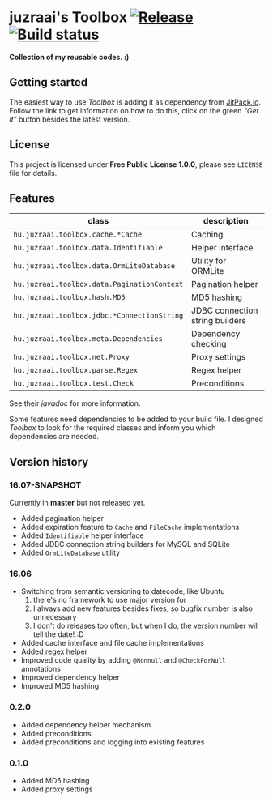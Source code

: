 # juzraai's Toolbox [![Release](https://jitpack.io/v/juzraai/toolbox.svg)](https://jitpack.io/#juzraai/toolbox) [![Build status](https://travis-ci.org/juzraai/toolbox.svg)](https://travis-ci.org/juzraai/toolbox)

**Collection of my reusable codes. :)**



## Getting started

The easiest way to use *Toolbox* is adding it as dependency from [JitPack.io](https://jitpack.io/#juzraai/toolbox). Follow the link to get information on how to do this, click on the green *"Get it"* button besides the latest version.



## License

This project is licensed under **Free Public License 1.0.0**, please see `LICENSE` file for details.



## Features

class                                       | description
--------------------------------------------|----------------
`hu.juzraai.toolbox.cache.*Cache`           | Caching
`hu.juzraai.toolbox.data.Identifiable`      | Helper interface
`hu.juzraai.toolbox.data.OrmLiteDatabase`   | Utility for ORMLite
`hu.juzraai.toolbox.data.PaginationContext` | Pagination helper
`hu.juzraai.toolbox.hash.MD5`               | MD5 hashing
`hu.juzraai.toolbox.jdbc.*ConnectionString` | JDBC connection string builders
`hu.juzraai.toolbox.meta.Dependencies`      | Dependency checking
`hu.juzraai.toolbox.net.Proxy`              | Proxy settings
`hu.juzraai.toolbox.parse.Regex`            | Regex helper
`hu.juzraai.toolbox.test.Check`             | Preconditions

See their *javadoc* for more information.

Some features need dependencies to be added to your build file. I designed *Toolbox* to look for the required classes and inform you which dependencies are needed.



## Version history

### 16.07-SNAPSHOT

Currently in **master** but not released yet.

* Added pagination helper
* Added expiration feature to `Cache` and `FileCache` implementations
* Added `Identifiable` helper interface
* Added JDBC connection string builders for MySQL and SQLite
* Added `OrmLiteDatabase` utility

### 16.06

* Switching from semantic versioning to datecode, like Ubuntu
    1. there's no framework to use major version for
    2. I always add new features besides fixes, so bugfix number is also unnecessary
    3. I don't do releases too often, but when I do, the version number will tell the date! :D
* Added cache interface and file cache implementations
* Added regex helper
* Improved code quality by adding `@Nonnull` and `@CheckForNull` annotations
* Improved dependency helper
* Improved MD5 hashing

### 0.2.0

* Added dependency helper mechanism
* Added preconditions
* Added preconditions and logging into existing features

### 0.1.0

* Added MD5 hashing
* Added proxy settings